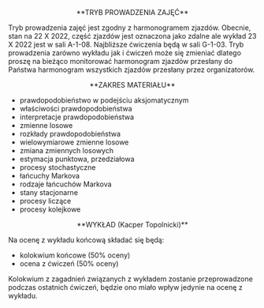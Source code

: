 <center>
**TRYB PROWADZENIA ZAJĘĆ**
</center>

Tryb prowadzenia zajęć jest zgodny z harmonogramem zjazdów. 
Obecnie, stan na 22 X 2022, część zjazdów jest oznaczona jako zdalne
ale wykład 23 X 2022 jest w sali A-1-08. Najbliższe ćwiczenia
będą w sali G-1-03. Tryb prowadzenia zarówno wykładu jak i ćwiczeń 
może się zmieniać dlatego proszę na bieżąco
monitorować harmonogram zjazdów przesłany do Państwa harmonogram 
wszystkich zjazdów przesłany przez organizatorów.

<center>
**ZAKRES MATERIAŁU**
</center>

- prawdopodobieństwo w podejściu aksjomatycznym
- właściwości prawdopodobieństwa
- interpretacje prawdopodobieństwa
- zmienne losowe
- rozkłady prawdopodobieństwa
- wielowymiarowe zmienne losowe
- zmiana zmiennych losowych
- estymacja punktowa, przedziałowa
- procesy stochastyczne
- łańcuchy Markova
- rodzaje łańcuchów Markova
- stany stacjonarne
- procesy liczące
- procesy kolejkowe

<center>
**WYKŁAD (Kacper Topolnicki)**
</center>

Na ocenę z wykładu końcową składać się będą:

- kolokwium końcowe (50% oceny)
- ocena z ćwiczeń (50% oceny)

Kolokwium z zagadnień związanych z wykładem zostanie przeprowadzone podczas ostatnich ćwiczeń, 
będzie ono miało wpływ jedynie na ocenę z wykładu.


